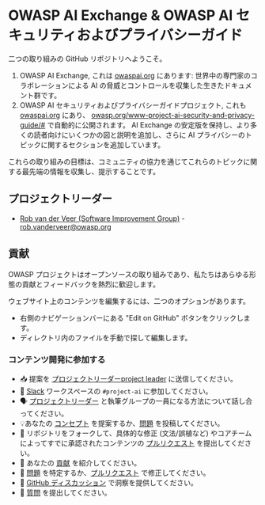 # OWASP AI Exchange & OWASP AI セキュリティおよびプライバシーガイド

二つの取り組みの GitHub リポジトリへようこそ。

1. OWASP AI Exchange, これは [owaspai.org](http://owaspai.org) にあります: 世界中の専門家のコラボレーションによる AI の脅威とコントロールを収集した生きたドキュメント群です。
2. OWASP AI セキュリティおよびプライバシーガイドプロジェクト, これも [owaspai.org](http://owaspai.org/) にあり、  [owasp.org/www-project-ai-security-and-privacy-guide/#](https://owasp.org/www-project-ai-security-and-privacy-guide/#) で自動的に公開されます。 AI Exchange の安定版を保持し、より多くの読者向けにいくつかの図と説明を追加し、さらに AI プライバシーのトピックに関するセクションを追加しています。

これらの取り組みの目標は、コミュニティの協力を通じてこれらのトピックに関する最先端の情報を収集し、提示することです。

## プロジェクトリーダー

- [Rob van der Veer (Software Improvement Group)](https://www.linkedin.com/in/robvanderveer/) - [rob.vanderveer@owasp.org](mailto:rob.vanderveer@owasp.org)

## 貢献

OWASP プロジェクトはオープンソースの取り組みであり、私たちはあらゆる形態の貢献とフィードバックを熱烈に歓迎します。

ウェブサイト上のコンテンツを編集するには、二つのオプションがあります。

- 右側のナビゲーションバーにある "Edit on GitHub" ボタンをクリックします。
- ディレクトリ内のファイルを手動で探して編集します。

### コンテンツ開発に参加する

- 📥 提案を [プロジェクトリーダーproject leader](https://owaspai.org/connect/#owasp-ai-project-leader) に送信してください。
- 👋 [Slack](https://owasp.slack.com/join/shared_invite/zt-g398htpy-AZ40HOM1WUOZguJKbblqkw#) ワークスペースの `#project-ai` に参加してください。
- 🗣️ [プロジェクトリーダー](https://owaspai.org/contact/#owasp-ai-project-leader) と執筆グループの一員になる方法について話し合ってください。
- 💡あなたの [コンセプト](https://github.com/OWASP/www-project-ai-security-and-privacy-guide/discussions/categories/ideas) を提案するか、[問題](https://github.com/OWASP/www-project-ai-security-and-privacy-guide/issues) を投稿してください。
- 📄 リポジトリをフォークして、具体的な修正 (文法/誤植など) やコアチームによってすでに承認されたコンテンツの [プルリクエスト](https://github.com/OWASP/www-project-ai-security-and-privacy-guide/pulls) を提出してください。
- 🙌 あなたの [貢献](https://github.com/OWASP/www-project-ai-security-and-privacy-guide/discussions/categories/show-and-tell) を紹介してください。
- 🐞 [問題](https://github.com/OWASP/www-project-ai-security-and-privacy-guide/issues) を特定するか、[プルリクエスト](https://github.com/OWASP/www-project-ai-security-and-privacy-guide/pulls) で修正してください。
- 💬 [GitHub ディスカッション](https://github.com/OWASP/www-project-ai-security-and-privacy-guide/discussions/categories/general) で洞察を提供してください。
- 🙏 [質問](https://github.com/OWASP/www-project-ai-security-and-privacy-guide/discussions/categories/q-a) を提出してください。
